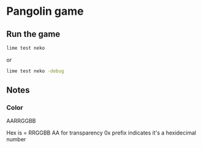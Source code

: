 # Pangolin game

## Run the game

```bash
lime test neko
```

or

```bash
lime test neko -debug
```

## Notes

### Color

AARRGGBB

Hex is  =  RRGGBB
AA for transparency
0x prefix indicates it's a hexidecimal number